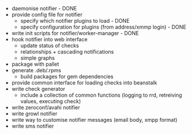  * daemonise notifier - DONE
 * provide config file for notifier
   * specify which notifier plugins to load - DONE
   * specify configuration for plugins (from address/xmmp login) - DONE
 * write init scripts for notifier/worker-manager - DONE
 * hook notifier into web interface
   * update status of checks
   * relationships + cascading notifications
   * simple graphs
 * package with pallet
 * generate .deb/.rpms
   * build packages for gem dependencies
 * provide common interface for loading checks into beanstalk
 * write check generator
   * include a collection of common functions 
     (logging to rrd, retreiving values, executing check)
 * write zeroconf/avahi notifier
 * write growl notifier
 * write way to customise notifier messages (email body, xmpp format)
 * write sms notifier
